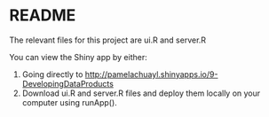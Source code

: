 README
===================

The relevant files for this project are ui.R and server.R

You can view the Shiny app by either:
1) Going directly to http://pamelachuayl.shinyapps.io/9-DevelopingDataProducts
2) Download ui.R and server.R files and deploy them locally on your computer using runApp().